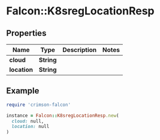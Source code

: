 # Falcon::K8sregLocationResp

## Properties

| Name | Type | Description | Notes |
| ---- | ---- | ----------- | ----- |
| **cloud** | **String** |  |  |
| **location** | **String** |  |  |

## Example

```ruby
require 'crimson-falcon'

instance = Falcon::K8sregLocationResp.new(
  cloud: null,
  location: null
)
```

